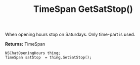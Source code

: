 ﻿---
uid: crmscript_ref_NSChatOpeningHours_GetSatStop
title: TimeSpan GetSatStop()
intellisense: NSChatOpeningHours.GetSatStop
keywords: NSChatOpeningHours, GetSatStop
so.topic: reference
---

When opening hours stop on Saturdays. Only time-part is used.

**Returns:** TimeSpan


```crmscript
NSChatOpeningHours thing;
TimeSpan satStop  = thing.GetSatStop();
```


